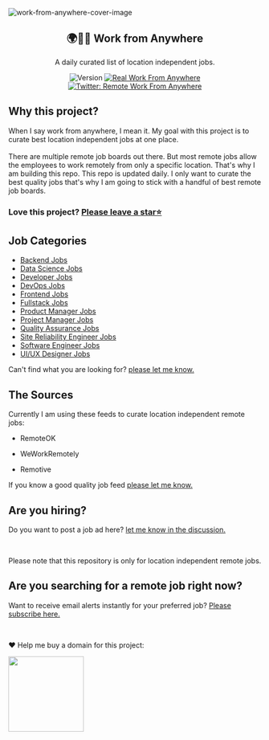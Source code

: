 ![work-from-anywhere-cover-image](https://github.com/Nithur-M/work-from-anywhere/blob/main/assets/Work%20from%20Anywhere.png?raw=true)

<div align="center">
      <h2>🌍️👩‍💻 Work from Anywhere</h2>
      <p>A daily curated list of location independent jobs.</p>
      <img alt="Version" src="https://img.shields.io/badge/version-0.1.0-blue.svg?cacheSeconds=2592000" />
      <a href="https://realworkfromanywhere.com" target="_blank">
         <img alt="Real Work From Anywhere" src="https://img.shields.io/badge/Real Work from Anywhere-orange?style=flat-square&logo=appveyorlogo=data:image/png;base64" />
      </a>
      <a href="https://twitter.com/RemoteWFA" target="_blank">
            <img alt="Twitter: Remote Work From Anywhere" src="https://img.shields.io/twitter/follow/RemoteWFA.svg?style=social" />
      </a>
</div>
<h2>Why this project?</h2>

<p>When I say work from anywhere, I mean it. My goal with this project is to curate best location independent jobs at one place. <br><br>There are multiple remote job boards out there. But most remote jobs allow the employees to work remotely from only a specific location. That's why I am building this repo. This repo is updated daily. I only want to curate the best quality jobs that's why I am going to stick with a handful of best remote job boards.</p>

### Love this project? <a href="https://github.com/nithur-m/work-from-anywhere">Please leave a star⭐️</a>

<h2>Job Categories</h2>

+ [Backend Jobs](backend-jobs.md)
+ [Data Science Jobs](data-science-jobs.md)
+ [Developer Jobs](developer-jobs.md)
+ [DevOps Jobs](devops-jobs.md)
+ [Frontend Jobs](frontend-jobs.md)
+ [Fullstack Jobs](fullstack-jobs.md)
+ [Product Manager Jobs](product-manager-jobs.md)
+ [Project Manager Jobs](project-manager-jobs.md)
+ [Quality Assurance Jobs](quality-assurance-jobs.md)
+ [Site Reliability Engineer Jobs](site-reliability-engineer-jobs.md)
+ [Software Engineer Jobs](software-engineer-jobs.md)
+ [UI/UX Designer Jobs](ui-ux-jobs.md)

Can't find what you are looking for? <a href="https://github.com/nithur-m/work-from-anywhere/issues/new/choose">please let me know.</a>

<h2>The Sources</h2>
<p>Currently I am using these feeds to curate location independent remote jobs:</p>

- <p>RemoteOK</p>
- <p>WeWorkRemotely</p>
- <p>Remotive</p>

If you know a good quality job feed <a href="https://github.com/nithur-m/work-from-anywhere/issues/new/choose">please let me know.</a>

<h2>Are you hiring?</h2>
Do you want to post a job ad here? <a href="https://github.com/Nithur-M/work-from-anywhere/discussions/new?category=q-a">let me know in the discussion.</a>

<br /><p>Please note that this repository is only for location independent remote jobs.</p>

<h2>Are you searching for a remote job right now?</h2>
Want to receive email alerts instantly for your preferred job? <a href="https://docs.google.com/forms/d/e/1FAIpQLSdRyfuSFMIEA8WNNepqQeaXlWMGVNayf1Rd_MFqi0mNOBmSjA/viewform?usp=sf_link">Please subscribe here.</a>


<br /><p>❤️ Help me buy a domain for this project:</p>
<a href="https://www.buymeacoffee.com/nithur">
<img src="https://camo.githubusercontent.com/862680c88edc05aa2082149628393a6aa90e1d848c78cbd1db283daca709cee5/68747470733a2f2f666972656261736573746f726167652e676f6f676c65617069732e636f6d2f76302f622f74656d706e6f74652d696f2e61707073706f742e636f6d2f6f2f617373657473253246626d632d627574746f6e2e706e673f616c743d6d6564696126746f6b656e3d32383461623139352d353462642d346434662d623161622d323765393638633537396661" width="150px" />
</a>
